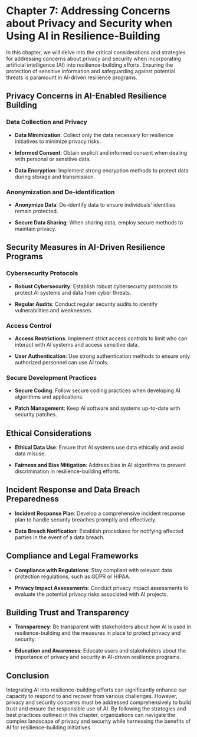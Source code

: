 Chapter 7: Addressing Concerns about Privacy and Security when Using AI in Resilience-Building
==============================================================================================

In this chapter, we will delve into the critical considerations and strategies for addressing concerns about privacy and security when incorporating artificial intelligence (AI) into resilience-building efforts. Ensuring the protection of sensitive information and safeguarding against potential threats is paramount in AI-driven resilience programs.

Privacy Concerns in AI-Enabled Resilience Building
--------------------------------------------------

### **Data Collection and Privacy**

* **Data Minimization**: Collect only the data necessary for resilience initiatives to minimize privacy risks.

* **Informed Consent**: Obtain explicit and informed consent when dealing with personal or sensitive data.

* **Data Encryption**: Implement strong encryption methods to protect data during storage and transmission.

### **Anonymization and De-identification**

* **Anonymize Data**: De-identify data to ensure individuals' identities remain protected.

* **Secure Data Sharing**: When sharing data, employ secure methods to maintain privacy.

Security Measures in AI-Driven Resilience Programs
--------------------------------------------------

### **Cybersecurity Protocols**

* **Robust Cybersecurity**: Establish robust cybersecurity protocols to protect AI systems and data from cyber threats.

* **Regular Audits**: Conduct regular security audits to identify vulnerabilities and weaknesses.

### **Access Control**

* **Access Restrictions**: Implement strict access controls to limit who can interact with AI systems and access sensitive data.

* **User Authentication**: Use strong authentication methods to ensure only authorized personnel can use AI tools.

### **Secure Development Practices**

* **Secure Coding**: Follow secure coding practices when developing AI algorithms and applications.

* **Patch Management**: Keep AI software and systems up-to-date with security patches.

Ethical Considerations
----------------------

* **Ethical Data Use**: Ensure that AI systems use data ethically and avoid data misuse.

* **Fairness and Bias Mitigation**: Address bias in AI algorithms to prevent discrimination in resilience-building efforts.

Incident Response and Data Breach Preparedness
----------------------------------------------

* **Incident Response Plan**: Develop a comprehensive incident response plan to handle security breaches promptly and effectively.

* **Data Breach Notification**: Establish procedures for notifying affected parties in the event of a data breach.

Compliance and Legal Frameworks
-------------------------------

* **Compliance with Regulations**: Stay compliant with relevant data protection regulations, such as GDPR or HIPAA.

* **Privacy Impact Assessments**: Conduct privacy impact assessments to evaluate the potential privacy risks associated with AI projects.

Building Trust and Transparency
-------------------------------

* **Transparency**: Be transparent with stakeholders about how AI is used in resilience-building and the measures in place to protect privacy and security.

* **Education and Awareness**: Educate users and stakeholders about the importance of privacy and security in AI-driven resilience programs.

Conclusion
----------

Integrating AI into resilience-building efforts can significantly enhance our capacity to respond to and recover from various challenges. However, privacy and security concerns must be addressed comprehensively to build trust and ensure the responsible use of AI. By following the strategies and best practices outlined in this chapter, organizations can navigate the complex landscape of privacy and security while harnessing the benefits of AI for resilience-building initiatives.
